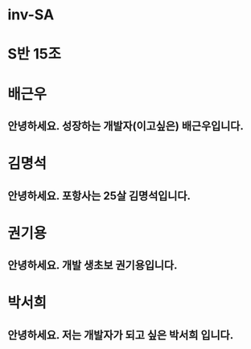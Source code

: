 # inv-SA

# S반 15조
# 배근우
## 안녕하세요. 성장하는 개발자(이고싶은) 배근우입니다.

# 김명석
## 안녕하세요. 포항사는 25살 김명석입니다.

# 권기용
## 안녕하세요. 개발 생초보 권기용입니다.

# 박서희
## 안녕하세요. 저는 개발자가 되고 싶은 박서희 입니다.